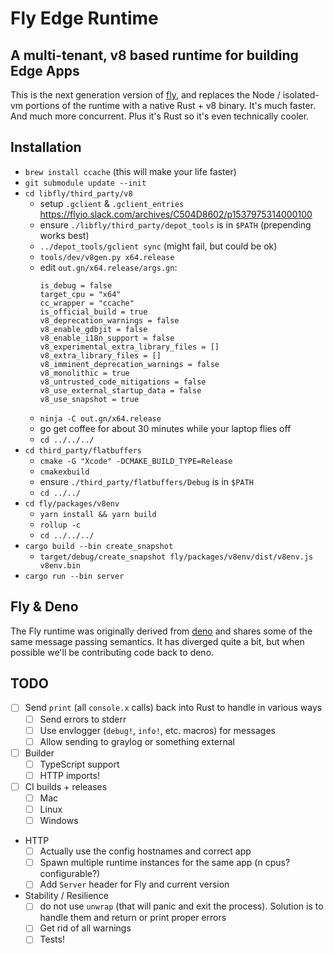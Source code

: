 # Fly Edge Runtime

## A multi-tenant, v8 based runtime for building Edge Apps

This is the next generation version of [fly](superfly/fly), and replaces the Node / isolated-vm portions of the runtime with a native Rust + v8 binary. It's much faster. And much more concurrent. Plus it's Rust so it's even technically cooler.

## Installation

- `brew install ccache` (this will make your life faster)
- `git submodule update --init`
- `cd libfly/third_party/v8`
  - setup `.gclient` & `.gclient_entries` https://flyio.slack.com/archives/C504D8602/p1537975314000100
  - ensure `./libfly/third_party/depot_tools` is in `$PATH` (prepending works best)
  - `../depot_tools/gclient sync` (might fail, but could be ok)
  - `tools/dev/v8gen.py x64.release`
  - edit `out.gn/x64.release/args.gn`:
    ```
    is_debug = false
    target_cpu = "x64"
    cc_wrapper = "ccache"
    is_official_build = true
    v8_deprecation_warnings = false
    v8_enable_gdbjit = false
    v8_enable_i18n_support = false
    v8_experimental_extra_library_files = []
    v8_extra_library_files = []
    v8_imminent_deprecation_warnings = false
    v8_monolithic = true
    v8_untrusted_code_mitigations = false
    v8_use_external_startup_data = false
    v8_use_snapshot = true
    ```
  - `ninja -C out.gn/x64.release`
  - go get coffee for about 30 minutes while your laptop flies off
  - `cd ../../../`
- `cd third_party/flatbuffers`
  - `cmake -G "Xcode" -DCMAKE_BUILD_TYPE=Release`
  - `cmakexbuild`
  - ensure `./third_party/flatbuffers/Debug` is in `$PATH`
  - `cd ../../`
- `cd fly/packages/v8env`
  - `yarn install && yarn build`
  - `rollup -c`
  - `cd ../../../`
- `cargo build --bin create_snapshot`
  - `target/debug/create_snapshot fly/packages/v8env/dist/v8env.js v8env.bin`
- `cargo run --bin server`

## Fly & Deno

The Fly runtime was originally derived from [deno](denoland/deno) and shares some of the same message passing semantics. It has diverged quite a bit, but when possible we'll be contributing code back to deno.

## TODO

- [ ] Send `print` (all `console.x` calls) back into Rust to handle in various ways
  - [ ] Send errors to stderr
  - [ ] Use envlogger (`debug!`, `info!`, etc. macros) for messages
  - [ ] Allow sending to graylog or something external
- [ ] Builder
  - [ ] TypeScript support
  - [ ] HTTP imports!
- [ ] CI builds + releases
  - [ ] Mac
  - [ ] Linux
  - [ ] Windows
- HTTP
  - [ ] Actually use the config hostnames and correct app
  - [ ] Spawn multiple runtime instances for the same app (n cpus? configurable?)
  - [ ] Add `Server` header for Fly and current version
- Stability / Resilience
  - [ ] do not use `unwrap` (that will panic and exit the process). Solution is to handle them and return or print proper errors
  - [ ] Get rid of all warnings
  - [ ] Tests!